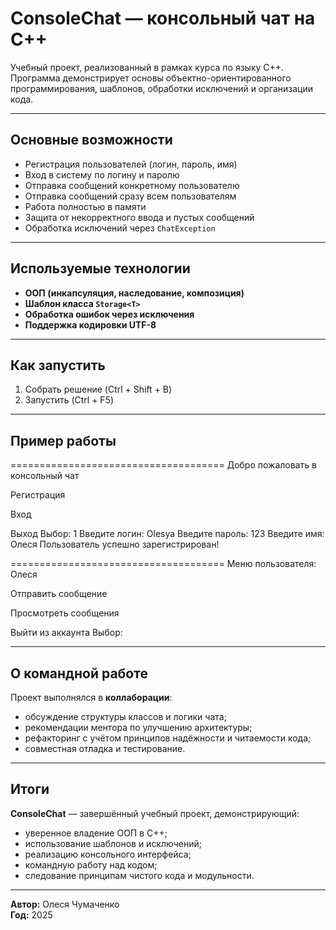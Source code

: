 # ConsoleChat — консольный чат на C++

Учебный проект, реализованный в рамках курса по языку C++.  
Программа демонстрирует основы объектно-ориентированного программирования, шаблонов, обработки исключений и организации кода.

---

## Основные возможности

- Регистрация пользователей (логин, пароль, имя)
- Вход в систему по логину и паролю
- Отправка сообщений конкретному пользователю
- Отправка сообщений сразу всем пользователям
- Работа полностью в памяти
- Защита от некорректного ввода и пустых сообщений
- Обработка исключений через `ChatException`

---

## Используемые технологии

- **ООП (инкапсуляция, наследование, композиция)**
- **Шаблон класса `Storage<T>`**
- **Обработка ошибок через исключения**
- **Поддержка кодировки UTF-8**

---

## Как запустить

1. Собрать решение (Ctrl + Shift + B)  
2. Запустить (Ctrl + F5)

---

## Пример работы

=====================================
Добро пожаловать в консольный чат

Регистрация

Вход

Выход
Выбор: 1
Введите логин: Olesya
Введите пароль: 123
Введите имя: Олеся
Пользователь успешно зарегистрирован!

=====================================
Меню пользователя: Олеся

Отправить сообщение

Просмотреть сообщения

Выйти из аккаунта
Выбор:


---

## О командной работе

Проект выполнялся в **коллаборации**:

- обсуждение структуры классов и логики чата;  
- рекомендации ментора по улучшению архитектуры;  
- рефакторинг с учётом принципов надёжности и читаемости кода;  
- совместная отладка и тестирование.

---

## Итоги

**ConsoleChat** — завершённый учебный проект, демонстрирующий:

- уверенное владение ООП в C++;  
- использование шаблонов и исключений;  
- реализацию консольного интерфейса;  
- командную работу над кодом;  
- следование принципам чистого кода и модульности.

---

 **Автор:** Олеся Чумаченко  
 **Год:** 2025  
